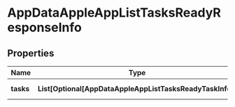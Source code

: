 # AppDataAppleAppListTasksReadyResponseInfo


## Properties

| Name | Type | Description | Notes |
|------------ | ------------- | ------------- | -------------|
**tasks** | **List[Optional[AppDataAppleAppListTasksReadyTaskInfo]]** | array of tasks |[optional]|